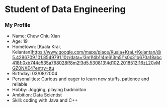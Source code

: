 # Student of Data Engineering
### My Profile
- Name: Chew Chiu Xian
- Age: 19
- Hometown: [Kuala Krai, Kelantan]<https://www.google.com/maps/place/Kuala+Krai,+Kelantan/@5.4296709,101.8549791,10z/data=!3m1!4b1!4m6!3m5!1s0x31b670a18abc418f:0xb744c535a768028f!8m2!3d5.530813!4d102.2018512!16zL20vMGZ0NXE4?entry=ttu>
- Birthday: 03/08/2004
- Personalities: Curious and eager to learn new stuffs, patience and reliable
- Hobby: Jogging, playing badminton
- Ambition: Data Scientist
- Skill: coding with Java and C++

